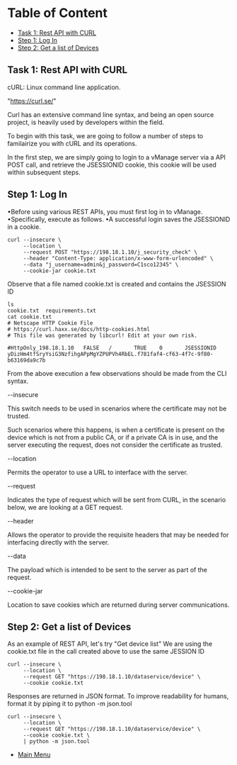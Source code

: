 # Table of Content

* [Task 1: Rest API with CURL](#task-1-rest-api-with-curl)
* [Step 1: Log In](#step-1-log-in)
* [Step 2: Get a list of Devices](#step-2-get-a-list-of-devices)

## Task 1: Rest API with CURL

cURL: Linux command line application.

"https://curl.se/"

Curl has an extensive command line syntax, and being an open source project, is heavily used by developers within the field.

To begin with this task, we are going to follow a number of steps to familairize you with cURL and its operations.

In the first step, we are simply going to login to a vManage server via a API POST call, and retrieve the JSESSIONID cookie, this cookie will be used within subsequent steps.

## Step 1: Log In

•Before using various REST APIs, you must first log in to vManage.
•Specifically, execute as follows.
•A successful login saves the JSESSIONID in a cookie.

```code
curl --insecure \
     --location \
     --request POST "https://198.18.1.10/j_security_check" \
     --header "Content-Type: application/x-www-form-urlencoded" \
     --data "j_username=admin&j_password=C1sco12345" \
     --cookie-jar cookie.txt
```

Observe that a file named cookie.txt is created and contains the JSESSION ID

```code
ls
cookie.txt  requirements.txt
cat cookie.txt
# Netscape HTTP Cookie File
# https://curl.haxx.se/docs/http-cookies.html
# This file was generated by libcurl! Edit at your own risk.

#HttpOnly_198.18.1.10   FALSE   /       TRUE    0       JSESSIONID      yDizHm4tfSryYsiG3NzfihgAPpMgYZPUPVh4RbEL.f781faf4-cf63-4f7c-9f80-b63169da9c7b
```

From the above execution a few observations should be made from the CLI syntax.

--insecure

 This switch needs to be used in scenarios where the certificate may not be trusted.

Such scenarios where this happens, is when a certificate is present on the device which is not from a public CA, or if a private CA is in use, and the server executing the request, does not consider the certificate as trusted.

--location

Permits the operator to use a URL to interface with the server.

--request

Indicates the type of request which will be sent from CURL, in the scenario below, we are looking at a GET request.

--header

Allows the operator to provide the requisite headers that may be needed for interfacing directly with the server.

--data

The payload which is intended to be sent to the server as part of the request.

--cookie-jar

Location to save cookies which are returned during server communications.

## Step 2: Get a list of Devices

As an example of REST API, let's try "Get device list"
We are using the cookie.txt file in the call created above to use the same JESSION ID

```code
curl --insecure \
     --location \
     --request GET "https://198.18.1.10/dataservice/device" \
     --cookie cookie.txt
```

Responses are returned in JSON format. To improve readability for humans, format it by piping it to python -m json.tool

```code
curl --insecure \
     --location \
     --request GET "https://198.18.1.10/dataservice/device" \
     --cookie cookie.txt \
     | python -m json.tool
```

* [Main Menu](/README.md/#table-of-content)